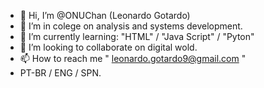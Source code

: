- 👋 Hi, I’m @ONUChan (Leonardo Gotardo)
- 👀 I’m in colege on analysis and systems development.
- 🌱 I’m currently learning: "HTML" / "Java Script" / "Pyton"
- 💞️ I’m looking to collaborate on digital wold.
- 📫 How to reach me " leonardo.gotardo9@gmail.com "
- PT-BR / ENG / SPN.

<!---
ONUChan/ONUChan is a ✨ special ✨ repository because its `README.md` (this file) appears on your GitHub profile.
You can click the Preview link to take a look at your changes.
--->
